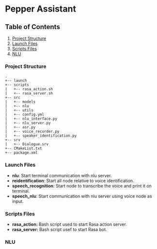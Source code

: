 # Pepper Assistant

## Table of Contents
1. [Project Structure](#project-structure)
2. [Launch Files](#launch-files)
3. [Scripts Files](#scripts-files)
4. [NLU](#nlu)


### Project Structure
```
.
+-- launch
+-- scripts
|   +-- rasa_action.sh
|   +-- rasa_server.sh
+-- src
|   +-- models
|   +-- nlu
|   +-- utils
|   +-- config.yml
|   +-- nlu_interface.py
|   +-- nlu_server.py
|   +-- asr.py
|   +-- voice_recorder.py
|   +-- speaker_identification.py
+-- srv
|   +-- Dialogue.srv
+-- CMakeList.txt
+-- package.xml
```
### Launch Files

- <b>nlu</b>: Start terminal communication with nlu server.
- <b>reidentification</b>: Start all node relative to voice identification.
- <b>speech_recognition</b>: Start node to transcribe the voice and print it on terminal.
- <b>speech_nlu</b>: Start communication with nlu server using voice node as input.

### Scripts Files

- <b>rasa_action:</b> Bash script used to start Rasa action server.
- <b>rasa_server:</b> Bash script usef to start Rasa bot.

### NLU

